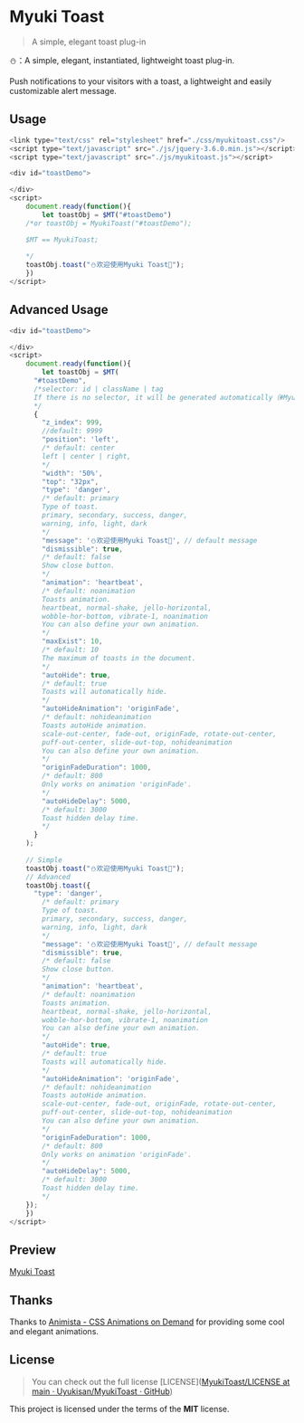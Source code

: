 # Myuki Toast
> A simple, elegant toast plug-in

⛄️：A simple, elegant, instantiated, lightweight toast plug-in.

Push notifications to your visitors with a toast, a lightweight and easily customizable alert message.

## Usage

```javascript
<link type="text/css" rel="stylesheet" href="./css/myukitoast.css"/>
<script type="text/javascript" src="./js/jquery-3.6.0.min.js"></script>
<script type="text/javascript" src="./js/myukitoast.js"></script>
```

```javascript
<div id="toastDemo">

</div>
<script>
	document.ready(function(){
		let toastObj = $MT("#toastDemo") 
    /*or toastObj = MyukiToast("#toastDemo");

    $MT == MyukiToast;
    
    */
    toastObj.toast("⛄️欢迎使用Myuki Toast👏");
	})
</script>
```

## Advanced Usage

```javascript
<div id="toastDemo">

</div>
<script>
	document.ready(function(){
		let toastObj = $MT(
      "#toastDemo", 
      /*selector: id | className | tag
      If there is no selector, it will be generated automatically（#MyukiToast-timestamp）
      */
      {
        "z_index": 999, 
        //default: 9999
        "position": 'left',
        /* default: center
        left | center | right,
        */
        "width": '50%',
        "top": "32px",
        "type": 'danger',
        /* default: primary
        Type of toast.
        primary, secondary, success, danger,
        warning, info, light, dark
        */
        "message": '⛄️欢迎使用Myuki Toast👏', // default message
        "dismissible": true, 
        /* default: false
        Show close button.
        */
        "animation": 'heartbeat', 
        /* default: noanimation
        Toasts animation.
        heartbeat, normal-shake, jello-horizontal, 
        wobble-hor-bottom, vibrate-1, noanimation
        You can also define your own animation.
        */
        "maxExist": 10, 
        /* default: 10
        The maximum of toasts in the document.
        */
        "autoHide": true,
        /* default: true
        Toasts will automatically hide.
        */
        "autoHideAnimation": 'originFade',
        /* default: nohideanimation
        Toasts autoHide animation.
        scale-out-center, fade-out, originFade, rotate-out-center,
        puff-out-center, slide-out-top, nohideanimation
        You can also define your own animation.
        */
        "originFadeDuration": 1000,
        /* default: 800
        Only works on animation 'originFade'.
        */
        "autoHideDelay": 5000,
        /* default: 3000
        Toast hidden delay time.
        */
      }
    );
  	
  	// Simple
  	toastObj.toast("⛄️欢迎使用Myuki Toast👏");
  	// Advanced
  	toastObj.toast({
      "type": 'danger',
        /* default: primary
        Type of toast.
        primary, secondary, success, danger,
        warning, info, light, dark
        */
        "message": '⛄️欢迎使用Myuki Toast👏', // default message
        "dismissible": true, 
        /* default: false
        Show close button.
        */
        "animation": 'heartbeat', 
        /* default: noanimation
        Toasts animation.
        heartbeat, normal-shake, jello-horizontal, 
        wobble-hor-bottom, vibrate-1, noanimation
        You can also define your own animation.
        */
        "autoHide": true,
        /* default: true
        Toasts will automatically hide.
        */
        "autoHideAnimation": 'originFade',
        /* default: nohideanimation
        Toasts autoHide animation.
        scale-out-center, fade-out, originFade, rotate-out-center,
        puff-out-center, slide-out-top, nohideanimation
        You can also define your own animation.
        */
        "originFadeDuration": 1000,
        /* default: 800
        Only works on animation 'originFade'.
        */
        "autoHideDelay": 5000,
        /* default: 3000
        Toast hidden delay time.
        */
    });
	})
</script>
```

## Preview

[Myuki Toast](https://mt.stackblog.eu.org)

## Thanks

Thanks to [Animista - CSS Animations on Demand](https://animista.net/) for providing some cool and elegant animations.

## License

> You can check out the full license [LICENSE]([MyukiToast/LICENSE at main · Uyukisan/MyukiToast · GitHub](https://github.com/Uyukisan/MyukiToast/blob/main/LICENSE))

This project is licensed under the terms of the **MIT** license.
